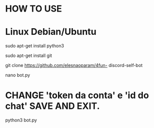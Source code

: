 # HOW TO USE

# Linux Debian/Ubuntu
sudo apt-get install python3 

sudo apt-get install git 

git clone https://github.com/elesnaoparam/4fun-
discord-self-bot 

nano bot.py 
# CHANGE 'token da conta' e 'id do chat' SAVE AND EXIT.
python3 bot.py
